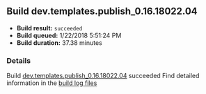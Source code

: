 ## Build dev.templates.publish_0.16.18022.04
- **Build result:** `succeeded`
- **Build queued:** 1/22/2018 5:51:24 PM
- **Build duration:** 37.38 minutes
### Details
Build [dev.templates.publish_0.16.18022.04](https://winappstudio.visualstudio.com/web/build.aspx?pcguid=a4ef43be-68ce-4195-a619-079b4d9834c2&builduri=vstfs%3a%2f%2f%2fBuild%2fBuild%2f24742) succeeded
Find detailed information in the [build log files](https://uwpctdiags.blob.core.windows.net/buildlogs/dev.templates.publish_0.16.18022.04_logs.zip)
